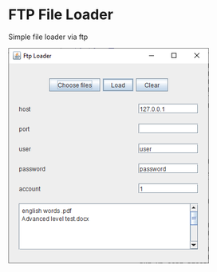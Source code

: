 # FTP File Loader

Simple file loader via ftp

![alt text](https://github.com/Daply/FtpFileLoader/blob/master/screenshots/screen.png)
